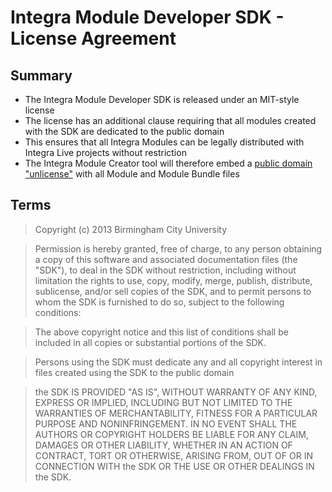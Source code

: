# Integra Module Developer SDK - License Agreement

## Summary

- The Integra Module Developer SDK is released under an MIT-style license 
- The license has an additional clause requiring that all modules created with the SDK are dedicated to the public domain
- This ensures that all Integra Modules can be legally distributed with Integra Live projects without restriction
- The Integra Module Creator tool will therefore embed a [public domain "unlicense"](http://unlicense.org/) with all Module and Module Bundle files

## Terms

> Copyright (c) 2013 Birmingham City University

> Permission is hereby granted, free of charge, to any person obtaining a copy
of this software and associated documentation files (the "SDK"), to deal
in the SDK without restriction, including without limitation the rights
to use, copy, modify, merge, publish, distribute, sublicense, and/or sell
copies of the SDK, and to permit persons to whom the SDK is
furnished to do so, subject to the following conditions:

> The above copyright notice and this list of conditions shall be included in
all copies or substantial portions of the SDK.

> Persons using the SDK must dedicate any and all copyright interest in
files created using the SDK to the public domain

> the SDK IS PROVIDED "AS IS", WITHOUT WARRANTY OF ANY KIND, EXPRESS OR
IMPLIED, INCLUDING BUT NOT LIMITED TO THE WARRANTIES OF MERCHANTABILITY,
FITNESS FOR A PARTICULAR PURPOSE AND NONINFRINGEMENT. IN NO EVENT SHALL THE
AUTHORS OR COPYRIGHT HOLDERS BE LIABLE FOR ANY CLAIM, DAMAGES OR OTHER
LIABILITY, WHETHER IN AN ACTION OF CONTRACT, TORT OR OTHERWISE, ARISING FROM,
OUT OF OR IN CONNECTION WITH the SDK OR THE USE OR OTHER DEALINGS IN
the SDK. 